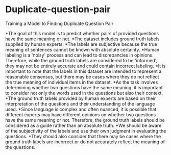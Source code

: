 # Duplicate-question-pair
Training a Model to Finding Duplicate Question Pair

*The goal of this model is to predict whether pairs of provided questions have the same meaning or not.
*The dataset includes ground truth labels supplied by human experts.
*The labels are subjective because the true meaning of sentences cannot be known with absolute certainty.
*Human labeling is a 'noisy' process and can lead to discrepancies in opinions.
Therefore, while the ground truth labels are considered to be 'informed', they may not be entirely accurate and could contain incorrect labeling.
*It is important to note that the labels in this dataset are intended to represent a reasonable consensus, but there may be cases where they do not reflect the true meaning of individual items in the dataset.
*As the task involves determining whether two questions have the same meaning, it is important to consider not only the words used in the questions but also their context.
*The ground truth labels provided by human experts are based on their interpretation of the questions and their understanding of the language used.
*Since language is complex and often nuanced, it is possible that different experts may have different opinions on whether two questions have the same meaning or not.
Therefore, the ground truth labels should be considered as a guide rather than an absolute truth.
*We should be aware of the subjectivity of the labels and use their own judgment in evaluating the questions.
*They should also consider that there may be cases where the ground truth labels are incorrect or do not accurately reflect the meaning of the questions.
